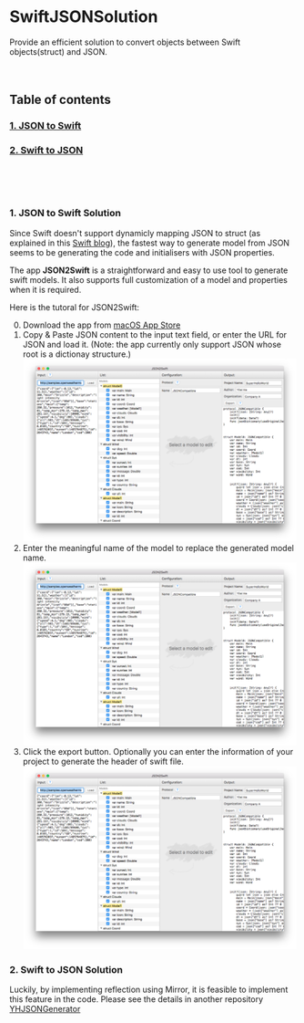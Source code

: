 # SwiftJSONSolution
Provide an efficient solution to convert objects between Swift objects(struct) and JSON.
<br/><br/><br/>
## Table of contents
### [1. JSON to Swift](#JSON2Swift)
### [2. Swift to JSON](#Swift2JSON)
<br/><br/><br/>
### <a name="JSON2Swift"></a>1. JSON to Swift Solution
Since Swift doesn't support dynamicly mapping JSON to struct (as explained in this <a href="https://developer.apple.com/swift/blog/?id=37" target="_blank">Swift blog</a>), the fastest way to generate model from JSON seems to be generating the code and initialisers with JSON properties.

The app **JSON2Swift** is a straightforward and easy to use tool to generate swift models. It also supports full customization of a model and properties when it is required.

Here is the tutoral for JSON2Swift:

0. Download the app from [macOS App Store](http://)
1. Copy & Paste JSON content to the input text field, or enter the URL for JSON and load it. (Note: the app currently only support JSON whose root is a dictionay structure.)
  ![Screenshot](/tutorial1.png)
2. Enter the meaningful name of the model to replace the generated model name.
  ![Screenshot](/tutorial1.png)
3. Click the export button. Optionally you can enter the information of your project to generate the header of swift file.
  ![Screenshot](/tutorial1.png)
  
### <a name="Swift2JSON"></a>2. Swift to JSON Solution

Luckily, by implementing reflection using Mirror, it is feasible to implement this feature in the code. Please see the details in another repository [YHJSONGenerator](https://github.com/lionhylra/YHJSONGenerator)
